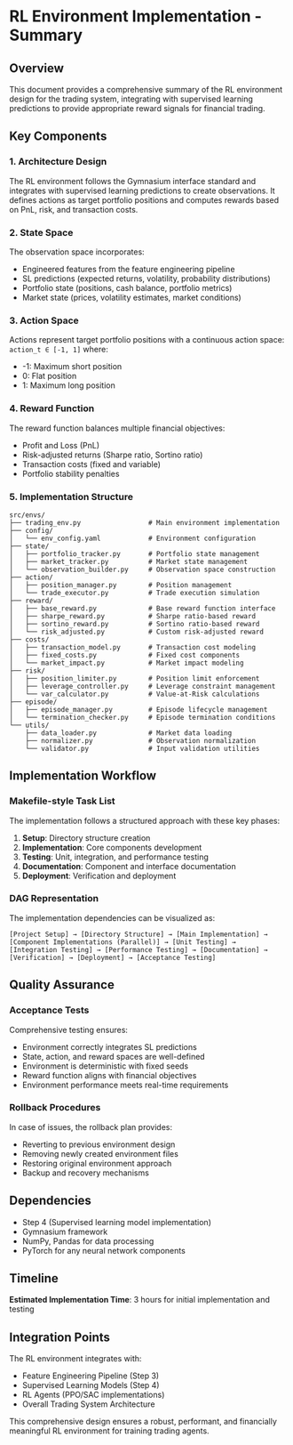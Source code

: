 # RL Environment Implementation - Summary

## Overview

This document provides a comprehensive summary of the RL environment design for the trading system, integrating with supervised learning predictions to provide appropriate reward signals for financial trading.

## Key Components

### 1. Architecture Design

The RL environment follows the Gymnasium interface standard and integrates with supervised learning predictions to create observations. It defines actions as target portfolio positions and computes rewards based on PnL, risk, and transaction costs.

### 2. State Space

The observation space incorporates:

- Engineered features from the feature engineering pipeline
- SL predictions (expected returns, volatility, probability distributions)
- Portfolio state (positions, cash balance, portfolio metrics)
- Market state (prices, volatility estimates, market conditions)

### 3. Action Space

Actions represent target portfolio positions with a continuous action space:
`action_t ∈ [-1, 1]` where:

- -1: Maximum short position
- 0: Flat position
- 1: Maximum long position

### 4. Reward Function

The reward function balances multiple financial objectives:

- Profit and Loss (PnL)
- Risk-adjusted returns (Sharpe ratio, Sortino ratio)
- Transaction costs (fixed and variable)
- Portfolio stability penalties

### 5. Implementation Structure

```
src/envs/
├── trading_env.py                 # Main environment implementation
├── config/
│   └── env_config.yaml            # Environment configuration
├── state/
│   ├── portfolio_tracker.py       # Portfolio state management
│   ├── market_tracker.py          # Market state management
│   └── observation_builder.py     # Observation space construction
├── action/
│   ├── position_manager.py        # Position management
│   └── trade_executor.py          # Trade execution simulation
├── reward/
│   ├── base_reward.py             # Base reward function interface
│   ├── sharpe_reward.py           # Sharpe ratio-based reward
│   ├── sortino_reward.py          # Sortino ratio-based reward
│   └── risk_adjusted.py           # Custom risk-adjusted reward
├── costs/
│   ├── transaction_model.py       # Transaction cost modeling
│   ├── fixed_costs.py             # Fixed cost components
│   └── market_impact.py           # Market impact modeling
├── risk/
│   ├── position_limiter.py        # Position limit enforcement
│   ├── leverage_controller.py     # Leverage constraint management
│   └── var_calculator.py          # Value-at-Risk calculations
├── episode/
│   ├── episode_manager.py         # Episode lifecycle management
│   └── termination_checker.py     # Episode termination conditions
└── utils/
    ├── data_loader.py             # Market data loading
    ├── normalizer.py              # Observation normalization
    └── validator.py               # Input validation utilities
```

## Implementation Workflow

### Makefile-style Task List

The implementation follows a structured approach with these key phases:

1. **Setup**: Directory structure creation
2. **Implementation**: Core components development
3. **Testing**: Unit, integration, and performance testing
4. **Documentation**: Component and interface documentation
5. **Deployment**: Verification and deployment

### DAG Representation

The implementation dependencies can be visualized as:

```
[Project Setup] → [Directory Structure] → [Main Implementation] →
[Component Implementations (Parallel)] → [Unit Testing] →
[Integration Testing] → [Performance Testing] → [Documentation] →
[Verification] → [Deployment] → [Acceptance Testing]
```

## Quality Assurance

### Acceptance Tests

Comprehensive testing ensures:

- Environment correctly integrates SL predictions
- State, action, and reward spaces are well-defined
- Environment is deterministic with fixed seeds
- Reward function aligns with financial objectives
- Environment performance meets real-time requirements

### Rollback Procedures

In case of issues, the rollback plan provides:

- Reverting to previous environment design
- Removing newly created environment files
- Restoring original environment approach
- Backup and recovery mechanisms

## Dependencies

- Step 4 (Supervised learning model implementation)
- Gymnasium framework
- NumPy, Pandas for data processing
- PyTorch for any neural network components

## Timeline

**Estimated Implementation Time**: 3 hours for initial implementation and testing

## Integration Points

The RL environment integrates with:

- Feature Engineering Pipeline (Step 3)
- Supervised Learning Models (Step 4)
- RL Agents (PPO/SAC implementations)
- Overall Trading System Architecture

This comprehensive design ensures a robust, performant, and financially meaningful RL environment for training trading agents.
